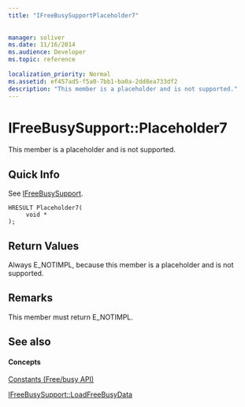 ```yaml
---
title: "IFreeBusySupportPlaceholder7"
 
 
manager: soliver
ms.date: 11/16/2014
ms.audience: Developer
ms.topic: reference
 
localization_priority: Normal
ms.assetid: ef457ad5-f5a0-7bb1-ba0a-2dd8ea733df2
description: "This member is a placeholder and is not supported."
---
```


# IFreeBusySupport::Placeholder7

This member is a placeholder and is not supported.
  
## Quick Info

See [IFreeBusySupport](ifreebusysupport.md).
  
```
HRESULT Placeholder7( 
     void *  
);
```

## Return Values

Always E_NOTIMPL, because this member is a placeholder and is not supported.
  
## Remarks

This member must return E_NOTIMPL.
  
## See also

#### Concepts

[Constants (Free/busy API)](constants-free-busy-api.md)
  
[IFreeBusySupport::LoadFreeBusyData](ifreebusysupport-loadfreebusydata.md)

